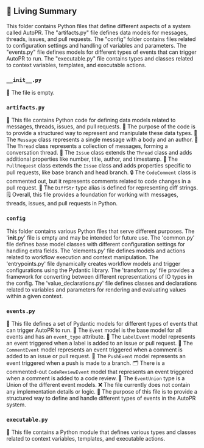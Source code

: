 

<!-- Living README Summary -->
## 🌳 Living Summary

This folder contains Python files that define different aspects of a system called AutoPR. The "artifacts.py" file defines data models for messages, threads, issues, and pull requests. The "config" folder contains files related to configuration settings and handling of variables and parameters. The "events.py" file defines models for different types of events that can trigger AutoPR to run. The "executable.py" file contains types and classes related to context variables, templates, and executable actions.


### `__init__.py`

📄 The file is empty.


### `artifacts.py`

📄 This file contains Python code for defining data models related to messages, threads, issues, and pull requests.
📝 The purpose of the code is to provide a structured way to represent and manipulate these data types.
💬 The `Message` class represents a single message with a body and an author.
🧵 The `Thread` class represents a collection of messages, forming a conversation thread.
🔢 The `Issue` class extends the `Thread` class and adds additional properties like number, title, author, and timestamp.
🔀 The `PullRequest` class extends the `Issue` class and adds properties specific to pull requests, like base branch and head branch.
🔒 The `CodeComment` class is commented out, but it represents comments related to code changes in a pull request.
📝 The `DiffStr` type alias is defined for representing diff strings.
🗒️ Overall, this file provides a foundation for working with messages, threads, issues, and pull requests in Python.


### `config`

This folder contains various Python files that serve different purposes. The '__init__.py' file is empty and may be intended for future use. The 'common.py' file defines base model classes with different configuration settings for handling extra fields. The 'elements.py' file defines models and actions related to workflow execution and context manipulation. The 'entrypoints.py' file dynamically creates workflow models and trigger configurations using the Pydantic library. The 'transform.py' file provides a framework for converting between different representations of IO types in the config. The 'value_declarations.py' file defines classes and declarations related to variables and parameters for rendering and evaluating values within a given context.


### `events.py`

📄 This file defines a set of Pydantic models for different types of events that can trigger AutoPR to run. 
🔀 The `Event` model is the base model for all events and has an `event_type` attribute. 
🔖 The `LabelEvent` model represents an event triggered when a label is added to an issue or pull request. 
💬 The `CommentEvent` model represents an event triggered when a comment is added to an issue or pull request. 
🚀 The `PushEvent` model represents an event triggered when a push is made to a branch. 
🗂️ There is a commented-out `CodeReviewEvent` model that represents an event triggered when a comment is added to a code review. 
🔀 The `EventUnion` type is a Union of the different event models. 
❌ The file currently does not contain any implementation details or logic. 
📝 The purpose of this file is to provide a structured way to define and handle different types of events in the AutoPR system.


### `executable.py`

📝 This file contains a Python module that defines various types and classes related to context variables, templates, and executable actions.

<!-- Living README Summary -->